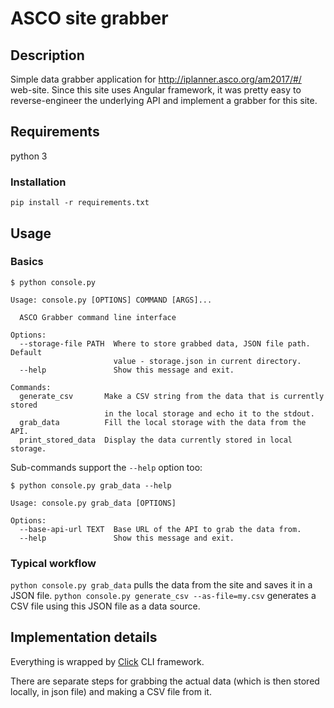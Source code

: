 # ASCO site grabber

## Description
Simple data grabber application for http://iplanner.asco.org/am2017/#/ web-site.
Since this site uses Angular framework, it was pretty easy to reverse-engineer the underlying API and implement a grabber for this site. 

## Requirements
python 3

### Installation
`pip install -r requirements.txt`

## Usage

### Basics
```
$ python console.py

Usage: console.py [OPTIONS] COMMAND [ARGS]...

  ASCO Grabber command line interface

Options:
  --storage-file PATH  Where to store grabbed data, JSON file path. Default
                       value - storage.json in current directory.
  --help               Show this message and exit.

Commands:
  generate_csv       Make a CSV string from the data that is currently stored
                     in the local storage and echo it to the stdout.
  grab_data          Fill the local storage with the data from the API.
  print_stored_data  Display the data currently stored in local storage.
```

Sub-commands support the `--help` option too:
```
$ python console.py grab_data --help

Usage: console.py grab_data [OPTIONS]

Options:
  --base-api-url TEXT  Base URL of the API to grab the data from.
  --help               Show this message and exit.
```

### Typical workflow
`python console.py grab_data` pulls the data from the site and saves it in a JSON file.
`python console.py generate_csv --as-file=my.csv` generates a CSV file using this JSON file as a data source.

## Implementation details

Everything is wrapped by [Click](http://click.pocoo.org/) CLI framework.

There are separate steps for grabbing the actual data (which is then stored locally, in json file) and making a CSV file from it.
